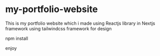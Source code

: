 # my-portfolio-website
This is my portfolio website which i made using Reactjs library in Nextjs framework using tailwindcss framework for design

npm install

enjoy
